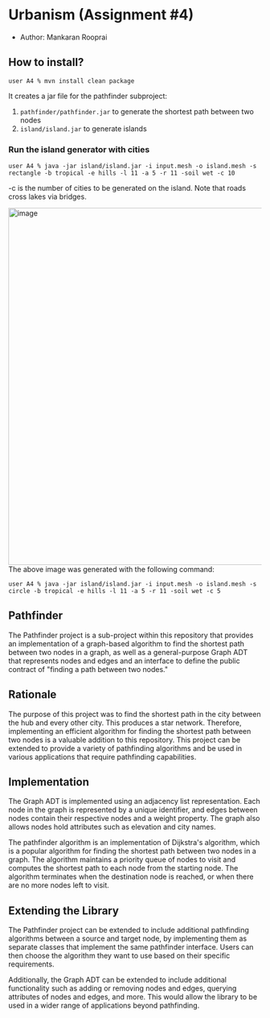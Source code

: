 # Urbanism (Assignment #4)

- Author: Mankaran Rooprai

## How to install?

```
user A4 % mvn install clean package
```

It creates a jar file for the pathfinder subproject:

1. `pathfinder/pathfinder.jar` to generate the shortest path between two nodes
2. `island/island.jar` to generate islands

### Run the island generator with cities

```
user A4 % java -jar island/island.jar -i input.mesh -o island.mesh -s rectangle -b tropical -e hills -l 11 -a 5 -r 11 -soil wet -c 10
```

-c <arg> is the number of cities to be generated on the island. Note that roads cross lakes via bridges.

<img width="710" alt="image" src="https://user-images.githubusercontent.com/13322471/231333519-62f56583-90f8-4c6d-94d5-e5e92bf1de31.png">
The above image was generated with the following command:



```
user A4 % java -jar island/island.jar -i input.mesh -o island.mesh -s circle -b tropical -e hills -l 11 -a 5 -r 11 -soil wet -c 5
```

## Pathfinder

The Pathfinder project is a sub-project within this repository that provides an implementation of a graph-based algorithm to find the shortest path between two nodes in a graph, as well as a general-purpose Graph ADT that represents nodes and edges and an interface to define the public contract of "finding a path between two nodes."

## Rationale

The purpose of this project was to find the shortest path in the city between the hub and every other city. This produces a star network. Therefore, implementing an efficient algorithm for finding the shortest path between two nodes is a valuable addition to this repository. This project can be extended to provide a variety of pathfinding algorithms and be used in various applications that require pathfinding capabilities.

## Implementation

The Graph ADT is implemented using an adjacency list representation. Each node in the graph is represented by a unique identifier, and edges between nodes contain their respective nodes and a weight property. The graph also allows nodes hold attributes such as elevation and city names.

The pathfinder algorithm is an implementation of Dijkstra's algorithm, which is a popular algorithm for finding the shortest path between two nodes in a graph. The algorithm maintains a priority queue of nodes to visit and computes the shortest path to each node from the starting node. The algorithm terminates when the destination node is reached, or when there are no more nodes left to visit.

## Extending the Library
The Pathfinder project can be extended to include additional pathfinding algorithms between a source and target node, by implementing them as separate classes that implement the same pathfinder interface. Users can then choose the algorithm they want to use based on their specific requirements.

Additionally, the Graph ADT can be extended to include additional functionality such as adding or removing nodes and edges, querying attributes of nodes and edges, and more. This would allow the library to be used in a wider range of applications beyond pathfinding.

